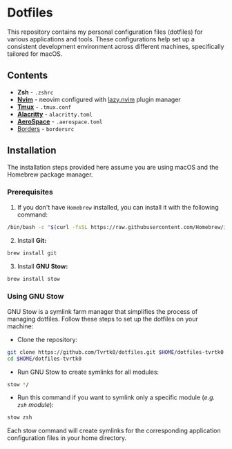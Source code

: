 # Dotfiles

This repository contains my personal configuration files (dotfiles) for various applications and tools. These configurations help set up a consistent development environment across different machines, specifically tailored for macOS.

## Contents
- **Zsh** - `.zshrc`
- **[Nvim](https://github.com/neovim/neovim)** - neovim configured with [lazy.nvim](https://github.com/folke/lazy.nvim) plugin manager
- **[Tmux](https://github.com/tmux/tmux)** - `.tmux.conf`
- **[Alacritty](https://github.com/alacritty/alacritty)** - `alacritty.toml`
- **[AeroSpace](https://github.com/nikitabobko/AeroSpace)** - `.aerospace.toml`
- [Borders](https://github.com/FelixKratz/JankyBorders) - `bordersrc`

## Installation

The installation steps provided here assume you are using macOS and the Homebrew package manager.

### Prerequisites

1. If you don't have `Homebrew` installed, you can install it with the following command:
``` zsh
/bin/bash -c "$(curl -fsSL https://raw.githubusercontent.com/Homebrew/install/HEAD/install.sh)"
```

2. Install **Git:**
``` zsh
brew install git
```

3. Install **GNU Stow:**
``` zsh
brew install stow
```

### Using GNU Stow

GNU Stow is a symlink farm manager that simplifies the process of managing dotfiles. Follow these steps to set up the dotfiles on your machine:

- Clone the repository:
``` zsh
git clone https://github.com/Tvrtk0/dotfiles.git $HOME/dotfiles-tvrtk0
cd $HOME/dotfiles-tvrtk0
```

- Run GNU Stow to create symlinks for all modules:
``` zsh
stow */
```

- Run this command if you want to symlink only a specific module (*e.g. `zsh` module*):
``` zsh
stow zsh
```

Each stow command will create symlinks for the corresponding application configuration files in your home directory.

